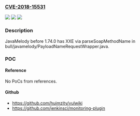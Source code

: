 ### [CVE-2018-15531](https://cve.mitre.org/cgi-bin/cvename.cgi?name=CVE-2018-15531)
![](https://img.shields.io/static/v1?label=Product&message=n%2Fa&color=blue)
![](https://img.shields.io/static/v1?label=Version&message=n%2Fa&color=blue)
![](https://img.shields.io/static/v1?label=Vulnerability&message=n%2Fa&color=brighgreen)

### Description

JavaMelody before 1.74.0 has XXE via parseSoapMethodName in bull/javamelody/PayloadNameRequestWrapper.java.

### POC

#### Reference
No PoCs from references.

#### Github
- https://github.com/huimzjty/vulwiki
- https://github.com/jenkinsci/monitoring-plugin

